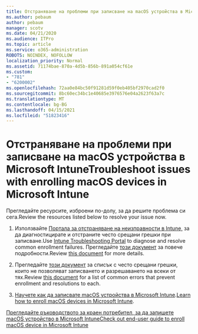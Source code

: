 ```yaml
---
title: Отстраняване на проблеми при записване на macOS устройства в Microsoft Intune
ms.author: pebaum
author: pebaum
manager: scotv
ms.date: 04/21/2020
ms.audience: ITPro
ms.topic: article
ms.service: o365-administration
ROBOTS: NOINDEX, NOFOLLOW
localization_priority: Normal
ms.assetid: 71174bae-870a-4d5b-856b-891a054cf61e
ms.custom:
- "781"
- "6200002"
ms.openlocfilehash: 72aa0e84bc50f91281d59f0eb405bf2970cad2f0
ms.sourcegitcommit: 8bc60ec34bc1e40685e3976576e04a2623f63a7c
ms.translationtype: MT
ms.contentlocale: bg-BG
ms.lasthandoff: 04/15/2021
ms.locfileid: "51823416"
---
```

# <a name="troubleshoot-issues-with-enrolling-macos-devices-in-microsoft-intune"></a><span data-ttu-id="4cfd0-102">Отстраняване на проблеми при записване на macOS устройства в Microsoft Intune</span><span class="sxs-lookup"><span data-stu-id="4cfd0-102">Troubleshoot issues with enrolling macOS devices in Microsoft Intune</span></span>

<span data-ttu-id="4cfd0-103">Прегледайте ресурсите, изброени по-долу, за да решите проблема си сега.</span><span class="sxs-lookup"><span data-stu-id="4cfd0-103">Review the resources listed below to resolve your issue now.</span></span>
  
1. <span data-ttu-id="4cfd0-104">Използвайте [Портала за отстраняване на неизправности в Intune,](https://devicemanagement.microsoft.com/#blade/Microsoft_Intune_DeviceSettings/TroubleshootBlade) за да диагностицирате и отстраните често срещани грешки при записване.</span><span class="sxs-lookup"><span data-stu-id="4cfd0-104">Use [Intune Troubleshooting Portal](https://devicemanagement.microsoft.com/#blade/Microsoft_Intune_DeviceSettings/TroubleshootBlade) to diagnose and resolve common enrollment failures.</span></span> <span data-ttu-id="4cfd0-105">Прегледайте [този документ](https://docs.microsoft.com/intune/help-desk-operators) за повече подробности.</span><span class="sxs-lookup"><span data-stu-id="4cfd0-105">Review [this document](https://docs.microsoft.com/intune/help-desk-operators) for more details.</span></span>

2. <span data-ttu-id="4cfd0-106">Прегледайте [този документ](https://docs.microsoft.com/troubleshoot/mem/intune/troubleshoot-device-enrollment-in-intune) за списък с често срещани грешки, които не позволяват записването и разрешаването на всеки от тях.</span><span class="sxs-lookup"><span data-stu-id="4cfd0-106">Review [this document](https://docs.microsoft.com/troubleshoot/mem/intune/troubleshoot-device-enrollment-in-intune) for a list of common errors that prevent enrollment and resolutions to each.</span></span>

3. <span data-ttu-id="4cfd0-107">[Научете как да записвате macOS устройства в Microsoft Intune](https://docs.microsoft.com/intune/macos-enroll).</span><span class="sxs-lookup"><span data-stu-id="4cfd0-107">[Learn how to enroll macOS devices in Microsoft Intune](https://docs.microsoft.com/intune/macos-enroll).</span></span>

[<span data-ttu-id="4cfd0-108">Прегледайте ръководството за краен потребител, за да запишете macOS устройство в Microsoft Intune</span><span class="sxs-lookup"><span data-stu-id="4cfd0-108">Check out end-user guide to enroll macOS device in Microsoft Intune</span></span>](https://docs.microsoft.com/intune-user-help/enroll-your-device-in-intune-macos-cp)
  